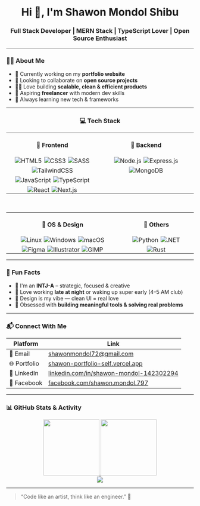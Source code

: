 <h1 align="center">Hi 👋, I'm Shawon Mondol Shibu</h1>
<h3 align="center">Full Stack Developer | MERN Stack | TypeScript Lover | Open Source Enthusiast</h3>

---

### 🧑‍💻 About Me

- 🔭 Currently working on my **portfolio website**
- 🤝 Looking to collaborate on **open source projects**
- 👨‍💻 Love building **scalable, clean & efficient products**
- 💼 Aspiring **freelancer** with modern dev skills
- 🧠 Always learning new tech & frameworks

---

<h3 align="center">💻 Tech Stack</h3>

<div align="center">

  <table>
    <tr>
      <!-- 🧠 Frontend -->
      <td valign="top" align="center" style="padding: 0 20px;">
        <h4>🧠 Frontend</h4>
        <div style="display: flex; flex-wrap: wrap; justify-content: center; gap: 6px; max-width: 250px; margin: auto;">
          <img src="https://img.shields.io/badge/HTML5-E34F26?style=flat&logo=html5&logoColor=white" alt="HTML5"/>
          <img src="https://img.shields.io/badge/CSS3-1572B6?style=flat&logo=css3&logoColor=white" alt="CSS3"/>
          <img src="https://img.shields.io/badge/SASS-CC6699?style=flat&logo=sass&logoColor=white" alt="SASS"/>
          <img src="https://img.shields.io/badge/TailwindCSS-38B2AC?style=flat&logo=tailwind-css&logoColor=white" alt="TailwindCSS"/>
          <img src="https://img.shields.io/badge/JavaScript-F7DF1E?style=flat&logo=javascript&logoColor=black" alt="JavaScript"/>
          <img src="https://img.shields.io/badge/TypeScript-3178C6?style=flat&logo=typescript&logoColor=white" alt="TypeScript"/>
          <img src="https://img.shields.io/badge/React-20232A?style=flat&logo=react&logoColor=61DAFB" alt="React"/>
          <img src="https://img.shields.io/badge/Next.js-000000?style=flat&logo=nextdotjs&logoColor=white" alt="Next.js"/>
        </div>
      </td>
      <!-- 🧰 Backend -->
      <td valign="top" align="center" style="padding: 0 20px;">
        <h4>🧰 Backend</h4>
        <div style="display: flex; flex-wrap: wrap; justify-content: center; gap: 6px; max-width: 300px; margin: auto;">
          <img src="https://img.shields.io/badge/Node.js-339933?style=flat&logo=nodedotjs&logoColor=white" alt="Node.js"/>
          <img src="https://img.shields.io/badge/Express.js-000000?style=flat&logo=express&logoColor=white" alt="Express.js"/>
          <img src="https://img.shields.io/badge/MongoDB-47A248?style=flat&logo=mongodb&logoColor=white" alt="MongoDB"/>
        </div>
      </td>
    </tr>
  </table>

  <br />

  <table>
    <tr>
      <!-- 🎨 OS & Design -->
      <td valign="top" align="center" style="padding: 0 20px;">
        <h4>🎨 OS & Design</h4>
        <div style="display: flex; flex-wrap: wrap; justify-content: center; gap: 6px; max-width: 300px; margin: auto;">
          <img src="https://img.shields.io/badge/Linux-FCC624?style=flat&logo=linux&logoColor=black" alt="Linux"/>
          <img src="https://img.shields.io/badge/Windows-0078D6?style=flat&logo=windows&logoColor=white" alt="Windows"/>
          <img src="https://img.shields.io/badge/macOS-000000?style=flat&logo=apple&logoColor=white" alt="macOS"/>
          <img src="https://img.shields.io/badge/Figma-F24E1E?style=flat&logo=figma&logoColor=white" alt="Figma"/>
          <img src="https://img.shields.io/badge/Illustrator-FF9A00?style=flat&logo=adobeillustrator&logoColor=white" alt="Illustrator"/>
          <img src="https://img.shields.io/badge/GIMP-5C5543?style=flat&logo=gimp&logoColor=white" alt="GIMP"/>
        </div>
      </td>
      <!-- 🧪 Others -->
      <td valign="top" align="center" style="padding: 0 20px;">
        <h4>🧪 Others</h4>
        <div style="display: flex; flex-wrap: wrap; justify-content: center; gap: 6px; max-width: 300px; margin: auto;">
          <img src="https://img.shields.io/badge/Python-3776AB?style=flat&logo=python&logoColor=white" alt="Python"/>
          <img src="https://img.shields.io/badge/.NET-512BD4?style=flat&logo=dotnet&logoColor=white" alt=".NET"/>
          <img src="https://img.shields.io/badge/Rust-000000?style=flat&logo=rust&logoColor=white" alt="Rust"/>
        </div>
      </td>
    </tr>
  </table>

</div>



---

### 🧩 Fun Facts

- 🧠 I'm an **INTJ-A** – strategic, focused & creative
- 🌙 Love working **late at night** or waking up super early (4–5 AM club)
- 🎨 Design is my vibe — clean UI = real love
- 🔧 Obsessed with **building meaningful tools & solving real problems**

---

### 📬 Connect With Me

| Platform | Link |
|---------|------|
| 📧 Email | [shawonmondol72@gmail.com](mailto:shawonmondol72@gmail.com) |
| 🌐 Portfolio | [shawon-portfolio-self.vercel.app](https://shawon-portfolio-self.vercel.app) |
| 💼 LinkedIn | [linkedin.com/in/shawon-mondol-142302294](https://www.linkedin.com/in/shawon-mondol-142302294) |
| 📘 Facebook | [facebook.com/shawon.mondol.797](https://www.facebook.com/shawon.mondol.797) |

---

### 📊 GitHub Stats & Activity

<div align="center">
  <a href="https://github.com/shibu72">
    <img height="150" src="https://github-readme-stats.vercel.app/api?username=shibu72&show_icons=true&theme=default" />
  </a>
  <a href="https://github.com/shibu72">
    <img height="150" src="https://github-readme-streak-stats.herokuapp.com/?user=shibu72&theme=default" />
  </a>
</div>

<div align="center">
  <a href="https://github.com/shibu72">
    <img src="https://github-readme-stats.vercel.app/api/top-langs/?username=shibu72&layout=compact&theme=default" />
  </a>
</div>

---

> “Code like an artist, think like an engineer.” 🎯
